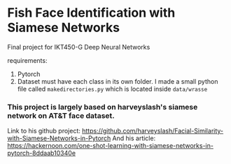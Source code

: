 # Fish Face Identification with Siamese Networks

Final project for IKT450-G Deep Neural Networks

requirements:
1. Pytorch
2. Dataset must have each class in its own folder. I made a small python file called `makedirectories.py` which is located inside `data/wrasse`


### This project is largely based on harveyslash's siamese network on AT&T face dataset.

Link to his github project: https://github.com/harveyslash/Facial-Similarity-with-Siamese-Networks-in-Pytorch
And his article: https://hackernoon.com/one-shot-learning-with-siamese-networks-in-pytorch-8ddaab10340e
